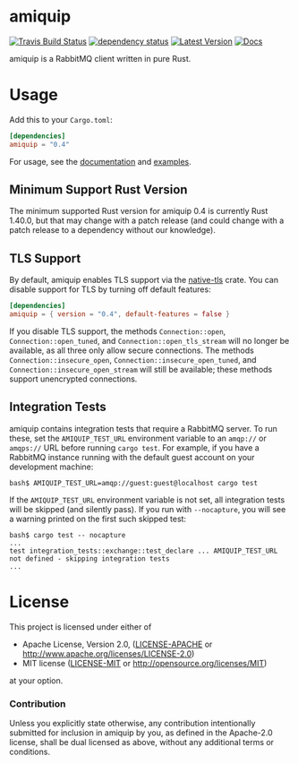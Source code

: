 # amiquip

[![Travis Build Status](https://api.travis-ci.org/jgallagher/amiquip.svg?branch=master)](https://travis-ci.org/jgallagher/amiquip)
[![dependency status](https://deps.rs/repo/github/jgallagher/amiquip/status.svg)](https://deps.rs/repo/github/jgallagher/amiquip)
[![Latest Version](https://img.shields.io/crates/v/amiquip.svg)](https://crates.io/crates/amiquip)
[![Docs](https://docs.rs/amiquip/badge.svg)](https://docs.rs/amiquip)

amiquip is a RabbitMQ client written in pure Rust.

# Usage

Add this to your `Cargo.toml`:

```toml
[dependencies]
amiquip = "0.4"
```

For usage, see the [documentation](https://docs.rs/amiquip/) and
[examples](https://github.com/jgallagher/amiquip/tree/master/examples).

## Minimum Support Rust Version

The minimum supported Rust version for amiquip 0.4 is currently Rust 1.40.0,
but that may change with a patch release (and could change with a patch release
to a dependency without our knowledge).

## TLS Support

By default, amiquip enables TLS support via the
[native-tls](https://crates.io/crates/native-tls) crate. You can disable
support for TLS by turning off default features:

```toml
[dependencies]
amiquip = { version = "0.4", default-features = false }
```

If you disable TLS support, the methods `Connection::open`,
`Connection::open_tuned`, and `Connection::open_tls_stream` will no longer be
available, as all three only allow secure connections. The methods
`Connection::insecure_open`, `Connection::insecure_open_tuned`, and
`Connection::insecure_open_stream` will still be available; these methods
support unencrypted connections.

## Integration Tests

amiquip contains integration tests that require a RabbitMQ server. To run these,
set the `AMIQUIP_TEST_URL` environment variable to an `amqp://` or `amqps://` URL
before running `cargo test`. For example, if you have a RabbitMQ instance running
with the default guest account on your development machine:

```
bash$ AMIQUIP_TEST_URL=amqp://guest:guest@localhost cargo test
```

If the `AMIQUIP_TEST_URL` environment variable is not set, all integration tests
will be skipped (and silently pass). If you run with `--nocapture`, you will see
a warning printed on the first such skipped test:

```
bash$ cargo test -- nocapture
...
test integration_tests::exchange::test_declare ... AMIQUIP_TEST_URL not defined - skipping integration tests
...
```

# License

This project is licensed under either of

 * Apache License, Version 2.0, ([LICENSE-APACHE](LICENSE-APACHE) or
   http://www.apache.org/licenses/LICENSE-2.0)
 * MIT license ([LICENSE-MIT](LICENSE-MIT) or
   http://opensource.org/licenses/MIT)

at your option.

### Contribution

Unless you explicitly state otherwise, any contribution intentionally submitted
for inclusion in amiquip by you, as defined in the Apache-2.0 license, shall be
dual licensed as above, without any additional terms or conditions.
